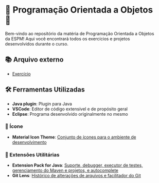 # 🌟 Programação Orientada a Objetos 🌟

Bem-vindo ao repositório da matéria de Programação Orientada a Objetos da ESPM! Aqui você encontrará todos os exercícios e projetos desenvolvidos durante o curso.

## 📚 Arquivo externo

- [Exercício](https://drive.google.com/file/d/1SsPO27N8yd2R2moeVtNmGs6pQ1JP8YKR/view?usp=sharing)

## 🛠️ Ferramentas Utilizadas

- **Java plugin**: Plugin para Java
- **VSCode**: Editor de código extensível e de propósito geral
- **Eclipse**: Programa desenvolvido originalmente no mesmo

### 🎨 Ícone

- **Material Icon Theme**: [Conjunto de ícones para o ambiente de desenvolvimento](https://marketplace.visualstudio.com/items?itemName=PKief.material-icon-theme)

### 🧩 Extensões Utilitárias

- **Extension Pack for Java**: [Suporte, debugger, executor de testes, gerenciamento do Maven e projetos, e autocomplete](https://marketplace.visualstudio.com/items?itemName=vscjava.vscode-java-pack)
- **Git Lens**: [Histórico de alterações de arquivos e facilitador do Git](https://marketplace.visualstudio.com/items?itemName=eamodio.gitlens)
